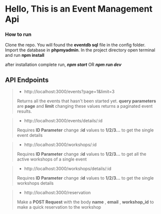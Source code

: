 # Hello, This is an Event Management Api

### How to run

Clone the repo. You will found the **eventdb sql** file in the config folder. Import the database in **phpmyadmin**. In the project directory open terminal and run **npm install**

after installation complete run, ***npm start***  OR  ***npm run dev***

## API Endpoints

> - http://localhost:3000/events?page=1&limit=3
>
> Returns all the events that hasn't been started yet. **query parameters** are **page** and **limit** changing these values returns a paginated event results.





> - http://localhost:3000/events/details/:id
>
> Requires **ID Parameter** change **:id** values to **1/2/3...** to get the single event details



> - http://localhost:3000/workshops/:id
>
> Requires **ID Parameter** change **:id** values to **1/2/3...** to get all the active workshops of a single event



> - http://localhost:3000/workshops/details/:id
>
> Requires **ID Parameter** change **:id** values to **1/2/3...** to get the single workshops details



> - http://localhost:3000/reservation
>
> Make a **POST Request** with the body **name** , **email** , **workshop_id** to make a quick reservation to the workshop
